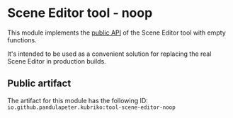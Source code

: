 # Scene Editor tool - noop
This module implements the [public API](https://github.com/pandulapeter/kubriko/tree/main/tools/scene-editor-api) of the Scene Editor tool with empty functions.

It's intended to be used as a convenient solution for replacing the real Scene Editor in production builds.

## Public artifact
The artifact for this module has the following ID:
`io.github.pandulapeter.kubriko:tool-scene-editor-noop`
